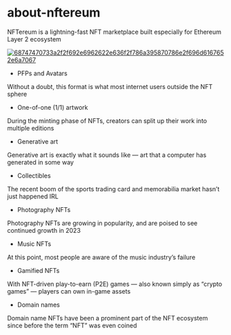 # about-nftereum

NFTereum is a lightning-fast NFT marketplace built especially for Ethereum Layer 2 ecosystem

<a href="https://nftereum.org"><img src="https://i.ibb.co/Rjq4KGL/68747470733a2f2f692e6962622e636f2f786a395870786e2f696d6167652e6a7067.jpg" alt="68747470733a2f2f692e6962622e636f2f786a395870786e2f696d6167652e6a7067" border="0"></a>

- PFPs and Avatars

Without a doubt, this format is what most internet users outside the NFT sphere

- One-of-one (1/1) artwork

During the minting phase of NFTs, creators can split up their work into multiple editions

- Generative art

Generative art is exactly what it sounds like — art that a computer has generated in some way

- Collectibles

The recent boom of the sports trading card and memorabilia market hasn’t just happened IRL

- Photography NFTs

Photography NFTs are growing in popularity, and are poised to see continued growth in 2023

- Music NFTs

At this point, most people are aware of the music industry’s failure

- Gamified NFTs

With NFT-driven play-to-earn (P2E) games — also known simply as “crypto games” — players can own in-game assets

- Domain names

Domain name NFTs have been a prominent part of the NFT ecosystem since before the term “NFT” was even coined
